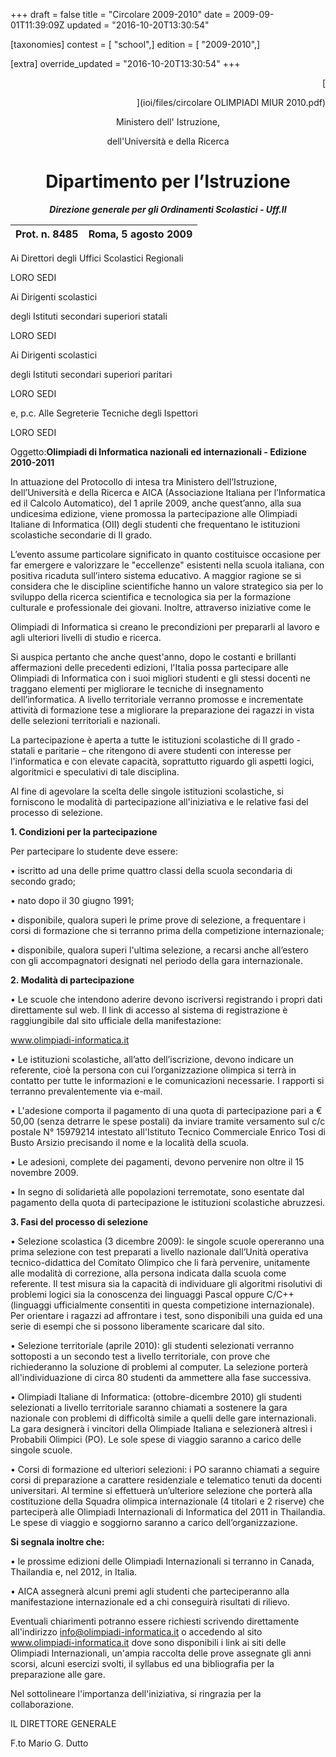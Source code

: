 +++
draft = false
title = "Circolare 2009-2010"
date = 2009-09-01T11:39:09Z
updated = "2016-10-20T13:30:54"

[taxonomies]
contest = [ "school",]
edition = [ "2009-2010",]

[extra]
override_updated = "2016-10-20T13:30:54"
+++
<div style="text-align: right;">

[

](ioi/files/circolare OLIMPIADI MIUR 2010.pdf)

</div>

<div style="text-align: center;">

Ministero dell' Istruzione,

dell'Università e della Ricerca

# Dipartimento per l’Istruzione

**_Direzione generale per gli Ordinamenti Scolastici - Uff.II_**

</div>

| Prot. n. 8485 | Roma, 5 agosto 2009 |
| ------------- | ------------------- |

Ai Direttori degli Uffici Scolastici Regionali

LORO SEDI

Ai Dirigenti scolastici

degli Istituti secondari superiori statali

LORO SEDI

Ai Dirigenti scolastici

degli Istituti secondari superiori paritari

LORO SEDI

e, p.c. Alle Segreterie Tecniche degli Ispettori

LORO SEDI

Oggetto:**Olimpiadi di Informatica nazionali ed internazionali - Edizione 2010-2011**

In attuazione del Protocollo di intesa tra Ministero dell’Istruzione, dell’Università e della Ricerca e AICA (Associazione Italiana per l’Informatica ed il Calcolo Automatico), del 1 aprile 2009, anche quest’anno, alla sua undicesima edizione, viene promossa la partecipazione alle Olimpiadi Italiane di Informatica (OII) degli studenti che frequentano le istituzioni scolastiche secondarie di II grado.

L’evento assume particolare significato in quanto costituisce occasione per far emergere e valorizzare le "eccellenze" esistenti nella scuola italiana, con positiva ricaduta sull’intero sistema educativo. A maggior ragione se si considera che le discipline scientifiche hanno un valore strategico sia per lo sviluppo della ricerca scientifica e tecnologica sia per la formazione culturale e professionale dei giovani. Inoltre, attraverso iniziative come le

Olimpiadi di Informatica si creano le precondizioni per prepararli al lavoro e agli ulteriori livelli di studio e ricerca.

Si auspica pertanto che anche quest'anno, dopo le costanti e brillanti affermazioni delle precedenti edizioni, l'Italia possa partecipare alle Olimpiadi di Informatica con i suoi migliori studenti e gli stessi docenti ne traggano elementi per migliorare le tecniche di insegnamento dell’informatica. A livello territoriale verranno promosse e incrementate attività di formazione tese a migliorare la preparazione dei ragazzi in vista delle selezioni territoriali e nazionali.

La partecipazione è aperta a tutte le istituzioni scolastiche di II grado - statali e paritarie – che ritengono di avere studenti con interesse per l'informatica e con elevate capacità, soprattutto riguardo gli aspetti logici, algoritmici e speculativi di tale disciplina.

Al fine di agevolare la scelta delle singole istituzioni scolastiche, si forniscono le modalità di partecipazione all'iniziativa e le relative fasi del processo di selezione.

**1. Condizioni per la partecipazione**

Per partecipare lo studente deve essere:

• iscritto ad una delle prime quattro classi della scuola secondaria di secondo grado;

• nato dopo il 30 giugno 1991;

• disponibile, qualora superi le prime prove di selezione, a frequentare i corsi di formazione che si terranno prima della competizione internazionale;

• disponibile, qualora superi l'ultima selezione, a recarsi anche all’estero con gli accompagnatori designati nel periodo della gara internazionale.

**2. Modalità di partecipazione**

• Le scuole che intendono aderire devono iscriversi registrando i propri dati direttamente sul web. Il link di accesso al sistema di registrazione è raggiungibile dal sito ufficiale della manifestazione:

www.olimpiadi-informatica.it

• Le istituzioni scolastiche, all’atto dell’iscrizione, devono indicare un referente, cioè la persona con cui l’organizzazione olimpica si terrà in contatto per tutte le informazioni e le comunicazioni necessarie. I rapporti si terranno prevalentemente via e-mail.

• L'adesione comporta il pagamento di una quota di partecipazione pari a € 50,00 (senza detrarre le spese postali) da inviare tramite versamento sul c/c postale N° 15979214 intestato all'Istituto Tecnico Commerciale Enrico Tosi di Busto Arsizio precisando il nome e la località della scuola.

• Le adesioni, complete dei pagamenti, devono pervenire non oltre il 15 novembre 2009.

• In segno di solidarietà alle popolazioni terremotate, sono esentate dal pagamento della quota di partecipazione le istituzioni scolastiche abruzzesi.

**3. Fasi del processo di selezione**

• Selezione scolastica (3 dicembre 2009): le singole scuole opereranno una prima selezione con test preparati a livello nazionale dall’Unità operativa tecnico-didattica del Comitato Olimpico che li farà pervenire, unitamente alle modalità di correzione, alla persona indicata dalla scuola come referente. Il test misura sia la capacità di individuare gli algoritmi risolutivi di problemi logici sia la conoscenza dei linguaggi Pascal oppure C/C++ (linguaggi ufficialmente consentiti in questa competizione internazionale). Per orientare i ragazzi ad affrontare i test, sono disponibili una guida ed una serie di esempi che si possono liberamente scaricare dal sito.

• Selezione territoriale (aprile 2010): gli studenti selezionati verranno sottoposti a un secondo test a livello territoriale, con prove che richiederanno la soluzione di problemi al computer. La selezione porterà all'individuazione di circa 80 studenti da ammettere alla fase successiva.

• Olimpiadi Italiane di Informatica: (ottobre-dicembre 2010) gli studenti selezionati a livello territoriale saranno chiamati a sostenere la gara nazionale con problemi di difficoltà simile a quelli delle gare internazionali. La gara designerà i vincitori della Olimpiade Italiana e selezionerà altresì i Probabili Olimpici (PO). Le sole spese di viaggio saranno a carico delle singole scuole.

• Corsi di formazione ed ulteriori selezioni: i PO saranno chiamati a seguire corsi di preparazione a carattere residenziale e telematico tenuti da docenti universitari. Al termine si effettuerà un’ulteriore selezione che porterà alla costituzione della Squadra olimpica internazionale (4 titolari e 2 riserve) che parteciperà alle Olimpiadi Internazionali di Informatica del 2011 in Thailandia. Le spese di viaggio e soggiorno saranno a carico dell’organizzazione.

**Si segnala inoltre che:**

• le prossime edizioni delle Olimpiadi Internazionali si terranno in Canada, Thailandia e, nel 2012, in Italia.

• AICA assegnerà alcuni premi agli studenti che parteciperanno alla manifestazione internazionale ed a chi conseguirà risultati di rilievo.

Eventuali chiarimenti potranno essere richiesti scrivendo direttamente all'indirizzo info@olimpiadi-informatica.it o accedendo al sito www.olimpiadi-informatica.it dove sono disponibili i link ai siti delle Olimpiadi Internazionali, un'ampia raccolta delle prove assegnate gli anni scorsi, alcuni esercizi svolti, il syllabus ed una bibliografia per la preparazione alle gare.

Nel sottolineare l'importanza dell'iniziativa, si ringrazia per la collaborazione.

IL DIRETTORE GENERALE

F.to Mario G. Dutto
